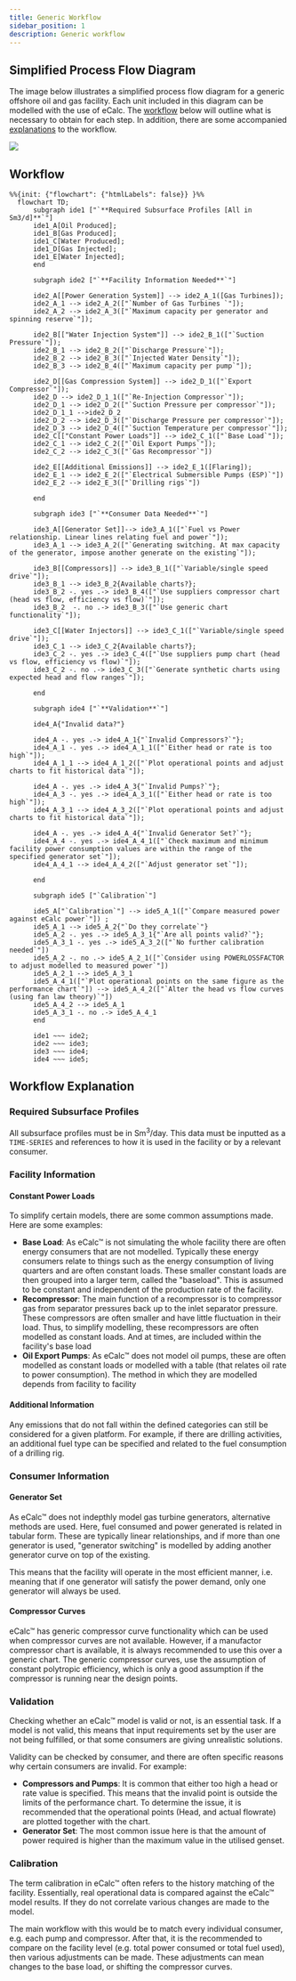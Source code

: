 ```yaml
---
title: Generic Workflow
sidebar_position: 1
description: Generic workflow 
---
```


## Simplified Process Flow Diagram
The image below illustrates a simplified process flow diagram for a generic offshore oil and gas facility. Each unit included in this diagram can be modelled with the use of eCalc. 
The [workflow](#workflow) below will outline what is necessary to obtain for each step. In addition, there are some accompanied [explanations](#workflow-explanation) to the workflow.

![](images/simple_facility_pfd.jpg)


## Workflow 

```mermaid
%%{init: {"flowchart": {"htmlLabels": false}} }%%
  flowchart TD;
      subgraph ide1 ["`**Required Subsurface Profiles [All in Sm3/d]**`"]
      ide1_A[Oil Produced];
      ide1_B[Gas Produced];
      ide1_C[Water Produced];
      ide1_D[Gas Injected];
      ide1_E[Water Injected];
      end

      subgraph ide2 ["`**Facility Information Needed**`"]

      ide2_A[[Power Generation System]] --> ide2_A_1([Gas Turbines]);
      ide2_A_1 --> ide2_A_2(["`Number of Gas Turbines `"]);
      ide2_A_2 --> ide2_A_3(["`Maximum capacity per generator and spinning reserve`"]);

      ide2_B[["Water Injection System"]] --> ide2_B_1(["`Suction Pressure`"]);
      ide2_B_1 --> ide2_B_2(["`Discharge Pressure`"]);
      ide2_B_2 --> ide2_B_3(["`Injected Water Density`"]);
      ide2_B_3 --> ide2_B_4(["`Maximum capacity per pump`"]);

      ide2_D[[Gas Compression System]] --> ide2_D_1(["`Export Compressor`"]);
      ide2_D --> ide2_D_1_1(["`Re-Injection Compressor`"]);
      ide2_D_1 --> ide2_D_2(["`Suction Pressure per compressor`"]);
      ide2_D_1_1 -->ide2_D_2
      ide2_D_2 --> ide2_D_3(["`Discharge Pressure per compressor`"]);
      ide2_D_3 --> ide2_D_4(["`Suction Temperature per compressor`"]);
      ide2_C[["Constant Power Loads"]] --> ide2_C_1(["`Base Load`"]);
      ide2_C_1 --> ide2_C_2(["`Oil Export Pumps`"]);
      ide2_C_2 --> ide2_C_3(["`Gas Recompressor`"])

      ide2_E[[Additional Emissions]] --> ide2_E_1([Flaring]);
      ide2_E_1 --> ide2_E_2(["`Electrical Submersible Pumps (ESP)`"])
      ide2_E_2 --> ide2_E_3(["`Drilling rigs`"])
      
      end

      subgraph ide3 ["`**Consumer Data Needed**`"]

      ide3_A[[Generator Set]]--> ide3_A_1(["`Fuel vs Power relationship. Linear lines relating fuel and power`"]);
      ide3_A_1 --> ide3_A_2(["`Generating switching. At max capacity of the generator, impose another generate on the existing`"]);

      ide3_B[[Compressors]] --> ide3_B_1(["`Variable/single speed drive`"]);
      ide3_B_1 --> ide3_B_2{Available charts?};
      ide3_B_2 -. yes .-> ide3_B_4(["`Use suppliers compressor chart (head vs flow, efficiency vs flow)`"]);
      ide3_B_2  -. no .-> ide3_B_3(["`Use generic chart functionality`"]);

      ide3_C[[Water Injectors]] --> ide3_C_1(["`Variable/single speed drive`"]);
      ide3_C_1 --> ide3_C_2{Available charts?};
      ide3_C_2 -. yes .-> ide3_C_4(["`Use suppliers pump chart (head vs flow, efficiency vs flow)`"]);
      ide3_C_2 -. no .-> ide3_C_3(["`Generate synthetic charts using expected head and flow ranges`"]);

      end

      subgraph ide4 ["`**Validation**`"]

      ide4_A{"Invalid data?"} 

      ide4_A -. yes .-> ide4_A_1{"`Invalid Compressors?`"};
      ide4_A_1 -. yes .-> ide4_A_1_1(["`Either head or rate is too high`"]);
      ide4_A_1_1 --> ide4_A_1_2(["`Plot operational points and adjust charts to fit historical data`"]);

      ide4_A -. yes .-> ide4_A_3{"`Invalid Pumps?`"};
      ide4_A_3 -. yes .-> ide4_A_3_1(["`Either head or rate is too high`"]);
      ide4_A_3_1 --> ide4_A_3_2(["`Plot operational points and adjust charts to fit historical data`"]);

      ide4_A -. yes .-> ide4_A_4{"`Invalid Generator Set?`"};
      ide4_A_4 -. yes .-> ide4_A_4_1(["`Check maximum and minimum facility power consumption values are within the range of the specified generator set`"]);
      ide4_A_4_1 --> ide4_A_4_2(["`Adjust generator set`"]);

      end

      subgraph ide5 ["`Calibration`"]

      ide5_A["`Calibration`"] --> ide5_A_1(["`Compare measured power against eCalc power`"]) ;
      ide5_A_1 --> ide5_A_2{"`Do they correlate`"}
      ide5_A_2 -. yes .-> ide5_A_3_1{"`Are all points valid?`"};
      ide5_A_3_1 -. yes .-> ide5_A_3_2(["`No further calibration needed`"])
      ide5_A_2 -. no .-> ide5_A_2_1(["`Consider using POWERLOSSFACTOR to adjust modelled to measured power`"])
      ide5_A_2_1 --> ide5_A_3_1
      ide5_A_4_1(["`Plot operational points on the same figure as the performance chart`"]) --> ide5_A_4_2(["`Alter the head vs flow curves (using fan law theory)`"])
      ide5_A_4_2 --> ide5_A_1
      ide5_A_3_1 -. no .-> ide5_A_4_1
      end

      ide1 ~~~ ide2;
      ide2 ~~~ ide3;
      ide3 ~~~ ide4;
      ide4 ~~~ ide5;
```
## Workflow Explanation

### Required Subsurface Profiles

All subsurface profiles must be in Sm<sup>3</sup>/day. This data must be inputted as a `TIME-SERIES` and references to how it is used in the facility or by a relevant consumer.

### Facility Information

#### Constant Power Loads

To simplify certain models, there are some common assumptions made. Here are some examples:

- **Base Load**: As eCalc™ is not simulating the whole facility there are often energy consumers that are not modelled. 
Typically these energy consumers relate to things such as the energy consumption of living quarters and are often constant loads.
These smaller constant loads are then grouped into a larger term, called the "baseload". This is assumed to be constant and independent of the production rate of the facility.
- **Recompressor**: The main function of a recompressor is to compressor gas from separator pressures back up to the inlet separator pressure.
These compressors are often smaller and have little fluctuation in their load.
Thus, to simplify modelling, these recompressors are often modelled as constant loads. And at times, are included within the facility's base load
- **Oil Export Pumps**: As eCalc™ does not model oil pumps, these are often modelled as constant loads or modelled with a table (that relates oil rate to power consumption). The method in which they are modelled depends from facility to facility 

#### Additional Information

Any emissions that do not fall within the defined categories can still be considered for a given platform. For example, if there are drilling activities, an additional fuel type can be specified and related to the fuel consumption of a drilling rig. 

### Consumer Information

#### Generator Set

As eCalc™ does not indepthly model gas turbine generators, alternative methods are used. 
Here, fuel consumed and power generated is related in tabular form. These are typically linear relationships, and if more than one generator is used, "generator switching" is modelled by adding another generator curve on top of the existing.

This means that the facility will operate in the most efficient manner, i.e. meaning that if one generator will satisfy the power demand, only one generator will always be used. 

#### Compressor Curves

eCalc™ has generic compressor curve functionality which can be used when compressor curves are not available. 
However, if a manufactor compressor chart is available, it is always recommended to use this over a generic chart. 
The generic compressor curves, use the assumption of constant polytropic efficiency, which is only a good assumption if the compressor is running near the design points. 


### Validation

Checking whether an eCalc™ model is valid or not, is an essential task. If a model is not valid, this means that input requirements set by the user are not being fulfilled, or that some consumers are giving unrealistic solutions.

Validity can be checked by consumer, and there are often specific reasons why certain consumers are invalid. For example:

- **Compressors and Pumps**: It is common that either too high a head or rate value is specified. This means that the invalid point is outside the limits of the performance chart. To determine the issue, it is recommended that the operational points (Head, and actual flowrate) are plotted together with the chart.
- **Generator Set**: The most common issue here is that the amount of power required is higher than the maximum value in the utilised genset. 

### Calibration

The term calibration in eCalc™ often refers to the history matching of the facility. Essentially, real operational data is compared against the eCalc™ model results. If they do not correlate various changes are made to the model.

The main workflow with this would be to match every individual consumer, e.g. each pump and compressor. After that, it is the recommended to compare on the facility level (e.g. total power consumed or total fuel used), then various adjustments can be made.
These adjustments can mean changes to the base load, or shifting the compressor curves.